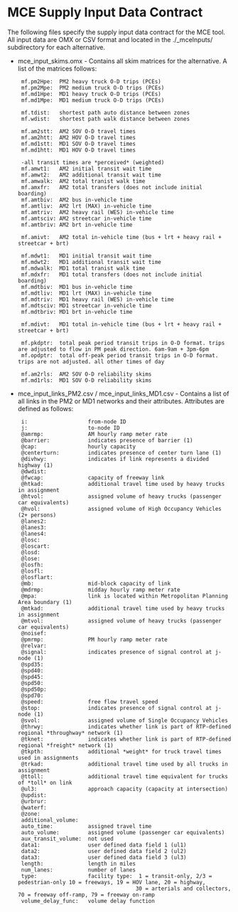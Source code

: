 # MCE Supply Input Data Contract

The following files specify the supply input data contract for the MCE tool. All input data are OMX or CSV format and located in the ./\_mceInputs/ subdirectory for each alternative.
 
 - mce_input_skims.omx - Contains all skim matrices for the alternative. A list of the matrices follows:
  
        mf.pm2Hpe:  PM2 heavy truck O-D trips (PCEs)
        mf.pm2Mpe:  PM2 medium truck O-D trips (PCEs)
        mf.md1Hpe:  MD1 heavy truck O-D trips (PCEs)
        mf.md1Mpe:  MD1 medium truck O-D trips (PCEs)
        
        mf.tdist:   shortest path auto distance between zones
        mf.wdist:   shortest path walk distance between zones
        
        mf.am2stt:  AM2 SOV O-D travel times
        mf.am2htt:  AM2 HOV O-D travel times
        mf.md1stt:  MD1 SOV O-D travel times
        mf.md1htt:  MD1 HOV O-D travel times
        
        -all transit times are *perceived* (weighted)
        mf.amwt1:   AM2 initial transit wait time
        mf.amwt2:   AM2 additional transit wait time
        mf.amwalk:  AM2 total tranist walk time
        mf.amxfr:   AM2 total transfers (does not include initial boarding)
        mf.amtbiv:  AM2 bus in-vehicle time
        mf.amtliv:  AM2 lrt (MAX) in-vehicle time
        mf.amtriv:  AM2 heavy rail (WES) in-vehicle time
        mf.amtsciv: AM2 streetcar in-vehicle time 
        mf.amtbriv: AM2 brt in-vehicle time
        
        mf.amivt:   AM2 total in-vehicle time (bus + lrt + heavy rail + streetcar + brt)
        
        mf.mdwt1:   MD1 initial transit wait time
        mf.mdwt2:   MD1 additional transit wait time
        mf.mdwalk:  MD1 total tranist walk time
        mf.mdxfr:   MD1 total transfers (does not include initial boarding)
        mf.mdtbiv:  MD1 bus in-vehicle time
        mf.mdtliv:  MD1 lrt (MAX) in-vehicle time
        mf.mdtriv:  MD1 heavy rail (WES) in-vehicle time
        mf.mdtsciv: MD1 streetcar in-vehicle time
        mf.mdtbriv: MD1 brt in-vehicle time
        
        mf.mdivt:   MD1 total in-vehicle time (bus + lrt + heavy rail + streetcar + brt)
        
        mf.pkdptr:  total peak period transit trips in O-D format. trips are adjusted to flow in PM peak direction. 6am-9am + 3pm-6pm
        mf.opdptr:  total off-peak period transit trips in O-D format. trips are not adjusted. all other times of day
        
        mf.am2rls:  AM2 SOV O-D reliability skims
        mf.md1rls:  MD1 SOV O-D reliability skims
        
 - mce_input_links_PM2.csv / mce_input_links_MD1.csv - Contains a list of all links in the PM2 or MD1 networks and their attributes. Attributes are defined as follows:

        i:                   from-node ID
        j:                   to-node ID
        @amrmp:              AM hourly ramp meter rate
        @barrier:            indicates presence of barrier (1)
        @cap:                hourly capacity
        @centerturn:         indicates presence of center turn lane (1)
        @divhwy:             indicates if link represents a divided highway (1)
        @dwdist:             
        @fwcap:              capacity of freeway link
        @htkad:              additional travel time used by heavy trucks in assignment
        @htvol:              assigned volume of heavy trucks (passenger car equivalents)
        @hvol:               assigned volume of High Occupancy Vehicles (2+ persons)
        @lanes2:             
        @lanes3:             
        @lanes4:             
        @losc:               
        @loscart:            
        @losd:               
        @lose:               
        @losfh:              
        @losfl:              
        @losflart:           
        @mb:                 mid-block capacity of link
        @mdrmp:              midday hourly ramp meter rate
        @mpa:                link is located within Metropolitan Planning Area boundary (1)
        @mtkad:              additional travel time used by heavy trucks in assignment
        @mtvol:              assigned volume of heavy trucks (passenger car equivalents)
        @noisef:             
        @pmrmp:              PM hourly ramp meter rate
        @relvar:             
        @signal:             indicates presence of signal control at j-node (1)
        @spd35:              
        @spd40:              
        @spd45:              
        @spd50:              
        @spd50p:             
        @spd70:              
        @speed:              free flow travel speed 
        @stop:               indicates presence of signal control at j-node (1)
        @svol:               assigned volume of Single Occupancy Vehicles 
        @thrwy:              indicates whether link is part of RTP-defined regional *throughway* network (1)
        @tknet:              indicates whether link is part of RTP-defined regional *freight* network (1) 
        @tkpth:              additional *weight* for truck travel times used in assignments 
        @trkad:              additional travel time used by all trucks in assignment 
        @ttoll:              additional travel time equivalent for trucks of *toll* on link  
        @ul3:                approach capacity (capacity at intersection)
        @updist:             
        @urbrur:             
        @waterf:             
        @zone:               
        additional_volume:   
        auto_time:           assigned travel time
        auto_volume:         assigned volume (passenger car equivalents)
        aux_transit_volume:  not used
        data1:               user defined data field 1 (ul1)
        data2:               user defined data field 2 (ul2)
        data3:               user defined data field 3 (ul3)
        length:              length in miles
        num_lanes:           number of lanes
        type:                facility type:  1 = transit-only, 2/3 = pedestrian-only 10 = freeways, 19 = HOV lane, 20 = highway,
                                            30 = arterials and collectors, 70 = freeway off-ramp, 79 = freeway on-ramp
        volume_delay_func:   volume delay function
 
  
